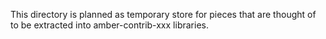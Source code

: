 This directory is planned as temporary store
for pieces that are thought of to be extracted
into amber-contrib-xxx libraries.
